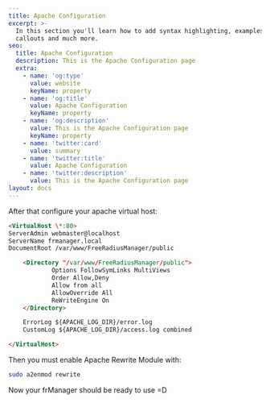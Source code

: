 ```yaml
---
title: Apache Configuration
excerpt: >-
  In this section you'll learn how to add syntax highlighting, examples,
  callouts and much more.
seo:
  title: Apache Configuration
  description: This is the Apache Configuration page
  extra:
    - name: 'og:type'
      value: website
      keyName: property
    - name: 'og:title'
      value: Apache Configuration
      keyName: property
    - name: 'og:description'
      value: This is the Apache Configuration page
      keyName: property
    - name: 'twitter:card'
      value: summary
    - name: 'twitter:title'
      value: Apache Configuration
    - name: 'twitter:description'
      value: This is the Apache Configuration page
layout: docs
---
```


After that configure your apache virtual host:

```html
<VirtualHost \*:80>
ServerAdmin webmaster@localhost
ServerName frmanager.local
DocumentRoot /var/www/FreeRadiusManager/public

    <Directory "/var/www/FreeRadiusManager/public">
            Options FollowSymLinks MultiViews
            Order Allow,Deny
            Allow from all
            AllowOverride All
            ReWriteEngine On
    </Directory>

    ErrorLog ${APACHE_LOG_DIR}/error.log
    CustomLog ${APACHE_LOG_DIR}/access.log combined

</VirtualHost>
```

Then you must enable Apache Rewrite Module with:

```bash
sudo a2enmod rewrite
```

Now your frManager should be ready to use =D